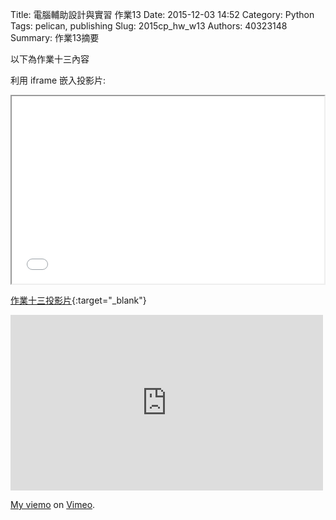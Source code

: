 Title: 電腦輔助設計與實習 作業13
Date: 2015-12-03 14:52
Category: Python
Tags: pelican, publishing
Slug: 2015cp_hw_w13
Authors: 40323148
Summary: 作業13摘要

以下為作業十三內容

利用 iframe 嵌入投影片:

<iframe src="simplest12.html" width="500" height="300"></iframe>

[作業十三投影片](simplest12.html){:target="_blank"}

<iframe src="https://player.vimeo.com/video/147716699" width="500" height="281" frameborder="0" webkitallowfullscreen mozallowfullscreen allowfullscreen></iframe> <p><a href="https://vimeo.com/144889041">My  viemo</a> on <a href="https://vimeo.com/home/myvideos">Vimeo</a>.</p>

